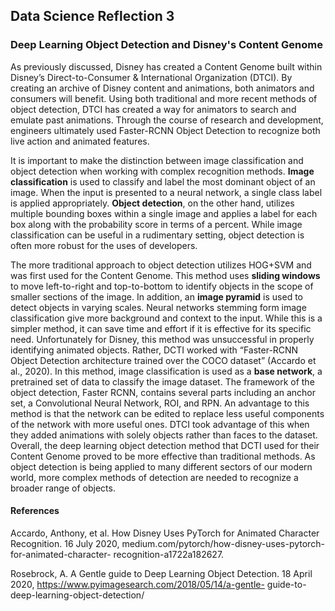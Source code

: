 ## Data Science Reflection 3

### Deep Learning Object Detection and Disney's Content Genome

As previously discussed, Disney has created a Content Genome built within Disney’s Direct-to-Consumer & International Organization (DTCI). By creating an archive of Disney 
content and animations, both animators and consumers will benefit. Using both traditional and more recent methods of object detection, DTCI has created a way for animators 
to search and emulate past animations. Through the course of research and development, engineers ultimately used Faster-RCNN Object Detection to recognize both live action
and animated features.

It is important to make the distinction between image classification and object detection when working with complex recognition methods. **Image classification** is used to
classify and label the most dominant object of an image. When the input is presented to a neural network, a single class label is applied appropriately. **Object detection**,
on the other hand, utilizes multiple bounding boxes within a single image and applies a label for each box along with the probability score in terms of a percent. While image 
classification can be useful in a rudimentary setting, object detection is often more robust for the uses of developers. 

The more traditional approach to object detection utilizes HOG+SVM and was first used for the Content Genome. This method uses **sliding windows** to move left-to-right and 
top-to-bottom to identify objects in the scope of smaller sections of the image. In addition, an **image pyramid** is used to detect objects in varying scales. Neural networks 
stemming form image classification give more background and context to the input. While this is a simpler method, it can save time and effort if it is effective for its specific need. Unfortunately for Disney, this method was unsuccessful in properly identifying animated objects. 
Rather, DCTI worked with “Faster-RCNN Object Detection architecture trained over the COCO dataset” (Accardo et al., 2020). In this method, image classification is used as a 
**base network**, a pretrained set of data to classify the image dataset. The framework of the object detection, Faster RCNN, contains several parts including an anchor set, 
a Convolutional Neural Network, ROI, and RPN. An advantage to this method is that the network can be edited to replace less useful components of the network with more useful 
ones. DTCI took advantage of this when they added animations with solely objects rather than faces to the dataset. Overall, the deep learning object detection method that DCTI
used for their Content Genome proved to be more effective than traditional methods. As object detection is being applied to many different sectors of our modern world,
more complex methods of detection are needed to recognize a broader range of objects. 


#### References

Accardo, Anthony, et al. How Disney Uses PyTorch for Animated Character Recognition. 16 July 2020, medium.com/pytorch/how-disney-uses-pytorch-for-animated-character-
recognition-a1722a182627. 

Rosebrock, A. A Gentle guide to Deep Learning Object Detection. 18 April 2020, https://www.pyimagesearch.com/2018/05/14/a-gentle-
guide-to-deep-learning-object-detection/
